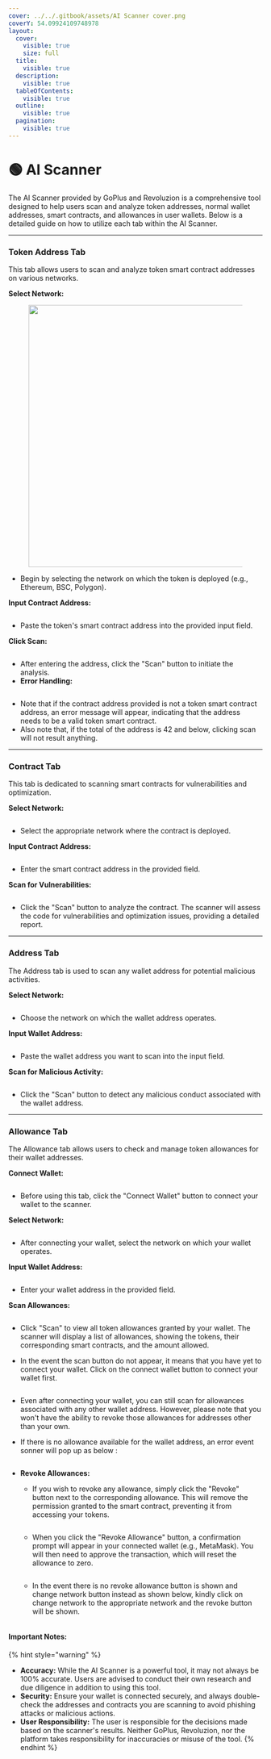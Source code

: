 ```yaml
---
cover: ../../.gitbook/assets/AI Scanner cover.png
coverY: 54.09924109748978
layout:
  cover:
    visible: true
    size: full
  title:
    visible: true
  description:
    visible: true
  tableOfContents:
    visible: true
  outline:
    visible: true
  pagination:
    visible: true
---
```


# 🟢 AI Scanner

The AI Scanner provided by GoPlus and Revoluzion is a comprehensive tool designed to help users scan and analyze token addresses, normal wallet addresses, smart contracts, and allowances in user wallets. Below is a detailed guide on how to utilize each tab within the AI Scanner.

***

### **Token Address Tab**

This tab allows users to scan and analyze token smart contract addresses on various networks.

**Select Network:**

<figure><img src="../../.gitbook/assets/image.png" alt="" width="520"><figcaption></figcaption></figure>

* Begin by selecting the network on which the token is deployed (e.g., Ethereum, BSC, Polygon).



**Input Contract Address:**

<figure><img src="../../.gitbook/assets/image (1).png" alt=""><figcaption></figcaption></figure>

* Paste the token's smart contract address into the provided input field.



**Click Scan:**

<figure><img src="../../.gitbook/assets/image (2).png" alt=""><figcaption></figcaption></figure>

* After entering the address, click the "Scan" button to initiate the analysis.
* **Error Handling:**

<figure><img src="../../.gitbook/assets/image (3).png" alt=""><figcaption></figcaption></figure>

* Note that if the contract address provided is not a token smart contract address, an error message will appear, indicating that the address needs to be a valid token smart contract.
* Also note that, if the total of the address is 42 and below, clicking scan will not result anything.

***

### **Contract Tab**

This tab is dedicated to scanning smart contracts for vulnerabilities and optimization.

**Select Network:**

<figure><img src="../../.gitbook/assets/image (13).png" alt=""><figcaption></figcaption></figure>

* Select the appropriate network where the contract is deployed.



**Input Contract Address:**

<figure><img src="../../.gitbook/assets/image (14).png" alt=""><figcaption></figcaption></figure>

* Enter the smart contract address in the provided field.



**Scan for Vulnerabilities:**

<figure><img src="../../.gitbook/assets/image (15).png" alt=""><figcaption></figcaption></figure>

* Click the "Scan" button to analyze the contract. The scanner will assess the code for vulnerabilities and optimization issues, providing a detailed report.

***

### **Address Tab**

The Address tab is used to scan any wallet address for potential malicious activities.

**Select Network:**

<figure><img src="../../.gitbook/assets/image (16).png" alt=""><figcaption></figcaption></figure>

* Choose the network on which the wallet address operates.



**Input Wallet Address:**

<figure><img src="../../.gitbook/assets/image (17).png" alt=""><figcaption></figcaption></figure>

* Paste the wallet address you want to scan into the input field.



**Scan for Malicious Activity:**

<figure><img src="../../.gitbook/assets/image (18).png" alt=""><figcaption></figcaption></figure>

* Click the "Scan" button to detect any malicious conduct associated with the wallet address.

***

### **Allowance Tab**

The Allowance tab allows users to check and manage token allowances for their wallet addresses.

**Connect Wallet:**

<figure><img src="../../.gitbook/assets/image (20).png" alt=""><figcaption></figcaption></figure>

* Before using this tab, click the "Connect Wallet" button to connect your wallet to the scanner.



**Select Network:**

<figure><img src="../../.gitbook/assets/image (21).png" alt=""><figcaption></figcaption></figure>

* After connecting your wallet, select the network on which your wallet operates.



**Input Wallet Address:**

<figure><img src="../../.gitbook/assets/image (22).png" alt=""><figcaption></figcaption></figure>

* Enter your wallet address in the provided field.



**Scan Allowances:**

<figure><img src="../../.gitbook/assets/image (23).png" alt=""><figcaption></figcaption></figure>

* Click "Scan" to view all token allowances granted by your wallet. The scanner will display a list of allowances, showing the tokens, their corresponding smart contracts, and the amount allowed.
*   In the event the scan button do not appear, it means that you have yet to connect your wallet. Click on the connect wallet button to connect your wallet first.

    <figure><img src="../../.gitbook/assets/image (10).png" alt=""><figcaption></figcaption></figure>
* Even after connecting your wallet, you can still scan for allowances associated with any other wallet address. However, please note that you won't have the ability to revoke those allowances for addresses other than your own.
*   If there is no allowance available for the wallet address, an error event sonner will pop up as below :&#x20;

    <figure><img src="../../.gitbook/assets/image (19).png" alt=""><figcaption></figcaption></figure>
* **Revoke Allowances:**
  *   If you wish to revoke any allowance, simply click the "Revoke" button next to the corresponding allowance. This will remove the permission granted to the smart contract, preventing it from accessing your tokens.

      <figure><img src="../../.gitbook/assets/image (8).png" alt=""><figcaption></figcaption></figure>
  *   When you click the "Revoke Allowance" button, a confirmation prompt will appear in your connected wallet (e.g., MetaMask). You will then need to approve the transaction, which will reset the allowance to zero.

      <figure><img src="../../.gitbook/assets/image (9).png" alt=""><figcaption></figcaption></figure>
  *   In the event there is no revoke allowance button is shown and change network button instead as shown below, kindly click on change network to the appropriate network and the revoke button will be shown.

      <figure><img src="../../.gitbook/assets/image (6).png" alt=""><figcaption></figcaption></figure>

#### Important Notes:

{% hint style="warning" %}
* **Accuracy:** While the AI Scanner is a powerful tool, it may not always be 100% accurate. Users are advised to conduct their own research and due diligence in addition to using this tool.
* **Security:** Ensure your wallet is connected securely, and always double-check the addresses and contracts you are scanning to avoid phishing attacks or malicious actions.
* **User Responsibility:** The user is responsible for the decisions made based on the scanner's results. Neither GoPlus, Revoluzion, nor the platform takes responsibility for inaccuracies or misuse of the tool.
{% endhint %}
